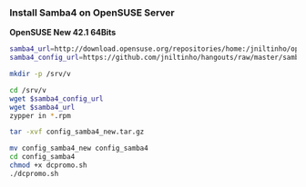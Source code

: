 
### Install Samba4 on OpenSUSE Server

**OpenSUSE New 42.1 64Bits**

```bash
samba4_url=http://download.opensuse.org/repositories/home:/jniltinho/openSUSE_13.2/x86_64/samba4-4.2.3-1.1.x86_64.rpmß
samba4_config_url=https://github.com/jniltinho/hangouts/raw/master/samba4/config_samba4_new.tar.gz

mkdir -p /srv/v

cd /srv/v
wget $samba4_config_url
wget $samba4_url
zypper in *.rpm

tar -xvf config_samba4_new.tar.gz

mv config_samba4_new config_samba4
cd config_samba4
chmod +x dcpromo.sh
./dcpromo.sh



```
